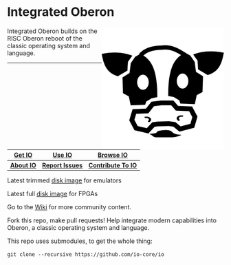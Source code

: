 Integrated Oberon
=================
 
<img align="right" src="https://github.com/charlesap/io/blob/main/images/cowhead.png"> Integrated Oberon builds on the RISC Oberon reboot of the classic operating system and language.
<hr>

[Get IO](https://github.com/io-core/doc/blob/main/README.md#how-to-get-integrated-oberon) | [Use IO](https://github.com/io-core/doc/blob/main/intro/Intro.md) | [Browse IO](https://github.com/io-core/doc/blob/main/README.md#documentation)
---              | ---                   | ---
[**About IO**](https://github.com/io-core/doc/blob/main/README.md) | [**Report Issues**](https://github.com/io-core/doc/blob/main/README.md#how-to-report-issues) | [**Contribute To IO**](https://github.com/io-core/doc/blob/main/README.md)

Latest trimmed [disk image]() for emulators

Latest full [disk image]() for FPGAs

Go to the [Wiki](https://github.com/io-core/io/wiki) for more community content.


Fork this repo, make pull requests! Help integrate modern capabilities into Oberon, a classic
operating system and language.

This repo uses submodules, to get the whole thing:
```
git clone --recursive https://github.com/io-core/io
```

